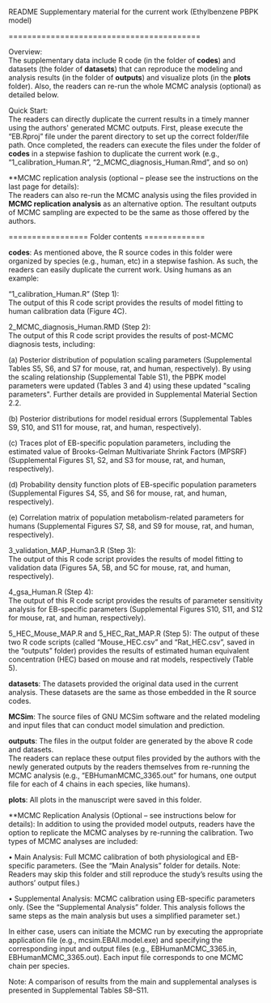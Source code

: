 
README Supplementary material for the current work (Ethylbenzene PBPK model) 

=========================================

Overview:  
The supplementary data include R code (in the folder of **codes**) and datasets (the folder of **datasets**) that can reproduce the modeling and analysis results (in the folder of **outputs**) and visualize plots (in the **plots** folder).  Also, the readers can re-run the whole MCMC analysis (optional) as detailed below.

Quick Start:  
The readers can directly duplicate the current results in a timely manner using the authors' generated MCMC outputs.  First, please execute the “EB.Rproj” file under the parent directory to set up the correct folder/file path.  Once completed, the readers can execute the files under the folder of **codes** in a stepwise fashion to duplicate the current work (e.g., “1_calibration_Human.R”,  “2_MCMC_diagnosis_Human.Rmd”, and so on)  

**MCMC replication analysis (optional – please see the instructions on the last page for details):  
The readers can also re-run the MCMC analysis using the files provided in **MCMC replication analysis** as an alternative option. The resultant outputs of MCMC sampling are expected to be the same as those offered by the authors.   

================= Folder contents =============

**codes**: 
As mentioned above, the R source codes in this folder were organized by species (e.g., human, etc) in a stepwise fashion. As such, the readers can easily duplicate the current work. Using humans as an example:

“1_calibration_Human.R” (Step 1):  
The output of this R code script provides the results of model fitting to human calibration data (Figure 4C). 

2_MCMC_diagnosis_Human.RMD (Step 2):  
The output of this R code script provides the results of post-MCMC diagnosis tests, including: 

(a) Posterior distribution of population scaling parameters (Supplemental Tables S5, S6, and S7 for mouse, rat, and human, respectively). By using the scaling relationship (Supplemental Table S1), the PBPK model parameters were updated (Tables 3 and 4) using these updated "scaling parameters".  Further details are provided in Supplemental Material Section 2.2.

(b) Posterior distributions for model residual errors (Supplemental Tables S9, S10, and S11 for mouse, rat, and human, respectively).

(c) Traces plot of EB-specific population parameters, including the estimated value of Brooks-Gelman Multivariate Shrink Factors (MPSRF) (Supplemental Figures S1, S2, and S3 for mouse, rat, and human, respectively).

(d) Probability density function plots of EB-specific population parameters (Supplemental Figures S4, S5, and S6 for mouse, rat, and human, respectively).

(e) Correlation matrix of population metabolism-related parameters for humans (Supplemental Figures S7, S8, and S9 for mouse, rat, and human, respectively).

3_validation_MAP_Human3.R (Step 3):  
The output of this R code script provides the results of model fitting to validation data (Figures 5A, 5B, and 5C for mouse, rat, and human, respectively). 

4_gsa_Human.R (Step 4):  
The output of this R code script provides the results of parameter sensitivity analysis for EB-specific parameters (Supplemental Figures S10, S11, and S12 for mouse, rat, and human, respectively).

5_HEC_Mouse_MAP.R and 5_HEC_Rat_MAP.R (Step 5):
The output of these two R code scripts (called “Mouse_HEC.csv” and “Rat_HEC.csv”, saved in the “outputs” folder) provides the results of estimated human equivalent concentration (HEC) based on mouse and rat models, respectively (Table 5). 

**datasets**: The datasets provided the original data used in the current analysis.  These datasets are the same as those embedded in the R source codes.  

**MCSim**: The source files of GNU MCSim software and the related modeling and input files that can conduct model simulation and prediction.

**outputs**: The files in the output folder are generated by the above R code and datasets.  
The readers can replace these output files provided by the authors with the newly generated outputs by the readers themselves from re-running the MCMC analysis (e.g., “EBHumanMCMC_3365.out” for humans, one output file for each of 4 chains in each species, like humans).

**plots**: All plots in the manuscript were saved in this folder.

**MCMC Replication Analysis (Optional – see instructions below for details):
In addition to using the provided model outputs, readers have the option to replicate the MCMC analyses by re-running the calibration. Two types of MCMC analyses are included:

•	Main Analysis: Full MCMC calibration of both physiological and EB-specific parameters.
(See the “Main Analysis” folder for details. Note: Readers may skip this folder and still reproduce the study’s results using the authors’ output files.)

•	Supplemental Analysis: MCMC calibration using EB-specific parameters only.
(See the “Supplemental Analysis” folder. This analysis follows the same steps as the main analysis but uses a simplified parameter set.)

In either case, users can initiate the MCMC run by executing the appropriate application file (e.g., mcsim.EBAll.model.exe) and specifying the corresponding input and output files (e.g., EBHumanMCMC_3365.in, EBHumanMCMC_3365.out). Each input file corresponds to one MCMC chain per species.

Note: A comparison of results from the main and supplemental analyses is presented in Supplemental Tables S8–S11.
